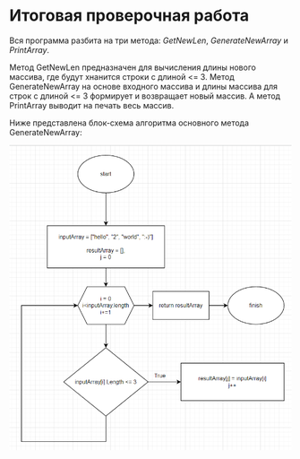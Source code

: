 # Итоговая проверочная работа

Вся программа разбита на три метода: *GetNewLen*, *GenerateNewArray* и *PrintArray*.

Метод GetNewLen предназначен для вычисления длины нового массива, где будут хнанится строки с длиной <= 3. Метод GenerateNewArray на основе входного массива и длины массива для строк с длиной <= 3 формирует и возвращает новый массив. А метод PrintArray выводит на печать весь массив.

Ниже представлена блок-схема алгоритма основного метода GenerateNewArray:

![Блок-схема](scheme.png)